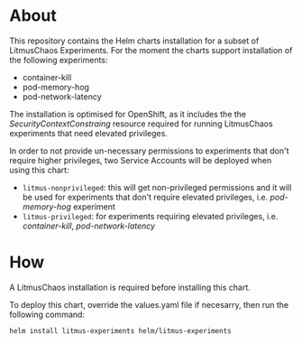 # About

This repository contains the Helm charts installation for a subset of LitmusChaos Experiments. For the moment the charts support installation of the following experiments:

* container-kill
* pod-memory-hog
* pod-network-latency

The installation is optimised for OpenShift, as it includes the the *SecurityContextConstraing* resource required for running LitmusChaos experiments that need elevated privileges. 

In order to not provide un-necessary permissions to experiments that don't require higher privileges, two Service Accounts will be deployed when using this chart: 
* `litmus-nonprivileged`: this will get non-privileged permissions and it will be used for experiments that don't require elevated privileges, i.e. *pod-memory-hog* experiment 
* `litmus-privileged`: for experiments requiring elevated privileges, i.e. *container-kill*, *pod-network-latency*

# How

A LitmusChaos installation is required before installing this chart. 

To deploy this chart, override the values.yaml file if necesarry, then run the following command:

```
helm install litmus-experiments helm/litmus-experiments
```